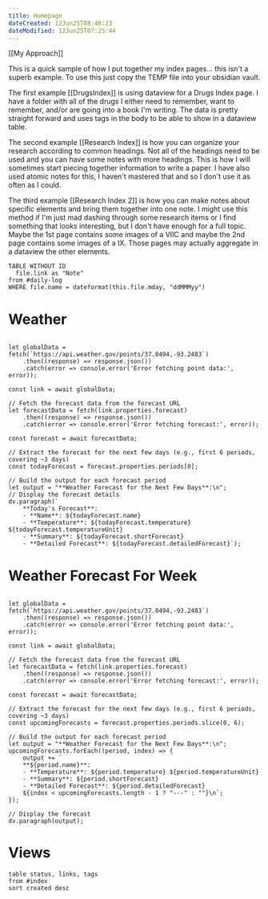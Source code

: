 ```yaml
---
title: Homepage
dateCreated: 12Jun25T08:46:23
dateModified: 12Jun25T07:25:44
---
```


[[My Approach]]

This is a quick sample of how I put together my index pages... this isn't a superb example.  To use this just copy the TEMP file into your obsidian vault.

The first example [[DrugsIndex]] is using dataview for a Drugs Index page.  I have a folder with all of the drugs I either need to remember, want to remember, and/or are going into a book I'm writing.  The data is pretty straight forward and uses tags in the body to be able to show in a dataview table.

The second example [[Research Index]] is how you can organize your research according to common headings.  Not all of the headings need to be used and you can have some notes with more headings.  This is how I will sometimes start piecing together information to write a paper.  I have also used atomic notes for this, I haven't mastered that and so I don't use it as often as I could.

The third example [[Research Index 2]] is how you can make notes about specific elements and bring them together into one note.  I might use this method if I'm just mad dashing through some research items or I find something that looks interesting, but I don't have enough for a full topic.  Maybe the 1st page contains some images of a VIIC and maybe the 2nd page contains some images of a IX.  Those pages may actually aggregate in a dataview the other elements.

```dataview
TABLE WITHOUT ID
  file.link as "Note"
from #daily-log
WHERE file.name = dateformat(this.file.mday, "ddMMMyy")
```

# Weather

```dataviewjs

let globalData = fetch(`https://api.weather.gov/points/37.0494,-93.2483`)
    .then((response) => response.json())
    .catch(error => console.error('Error fetching point data:', error));

const link = await globalData;

// Fetch the forecast data from the forecast URL
let forecastData = fetch(link.properties.forecast)
    .then((response) => response.json())
    .catch(error => console.error('Error fetching forecast:', error));

const forecast = await forecastData;

// Extract the forecast for the next few days (e.g., first 6 periods, covering ~3 days)
const todayForecast = forecast.properties.periods[0];

// Build the output for each forecast period
let output = "**Weather Forecast for the Next Few Days**:\n";
// Display the forecast details
dv.paragraph(`
    **Today's Forecast**:
    - **Name**: ${todayForecast.name}
    - **Temperature**: ${todayForecast.temperature} ${todayForecast.temperatureUnit}
    - **Summary**: ${todayForecast.shortForecast}
    - **Detailed Forecast**: ${todayForecast.detailedForecast}`);
```

# Weather Forecast For Week

```dataviewjs

let globalData = fetch(`https://api.weather.gov/points/37.0494,-93.2483`)
    .then((response) => response.json())
    .catch(error => console.error('Error fetching point data:', error));

const link = await globalData;

// Fetch the forecast data from the forecast URL
let forecastData = fetch(link.properties.forecast)
    .then((response) => response.json())
    .catch(error => console.error('Error fetching forecast:', error));

const forecast = await forecastData;

// Extract the forecast for the next few days (e.g., first 6 periods, covering ~3 days)
const upcomingForecasts = forecast.properties.periods.slice(0, 6);

// Build the output for each forecast period
let output = "**Weather Forecast for the Next Few Days**:\n";
upcomingForecasts.forEach((period, index) => {
    output += `
    **${period.name}**:
    - **Temperature**: ${period.temperature} ${period.temperatureUnit}
    - **Summary**: ${period.shortForecast}
    - **Detailed Forecast**: ${period.detailedForecast}
    ${index < upcomingForecasts.length - 1 ? "---" : ""}\n`;
});

// Display the forecast
dv.paragraph(output);
```

# Views

``` dataview
table status, links, tags
from #index 
sort created desc
```

